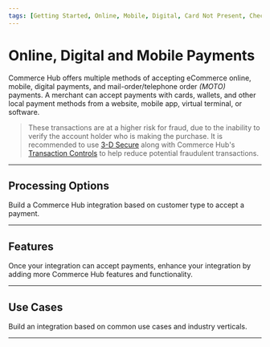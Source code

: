 ```yaml
---
tags: [Getting Started, Online, Mobile, Digital, Card Not Present, Checkout]
---
```


# Online, Digital and Mobile Payments

Commerce Hub offers multiple methods of accepting eCommerce online, mobile, digital payments, and mail-order/telephone order _(MOTO)_ payments. A merchant can accept payments with cards, wallets, and other local payment methods from a website, mobile app, virtual terminal, or software.

<!-- theme: warning -->
> These transactions are at a higher risk for fraud, due to the inability to verify the account holder who is making the purchase. It is recommended to use [3-D Secure](?path=docs/Online-Mobile-Digital/3D-Secure/3DSecure.md) along with Commerce Hub's [Transaction Controls](?path=docs/Resources/Guides/Fraud/Fraud-Settings.md) to help reduce potential fraudulent transactions.

---

## Processing Options

Build a Commerce Hub integration based on customer type to accept a payment.

<!-- type: row -->

<!-- type: card
title: RESTful API
description: Build a custom UI and manage customer transactions within their own website, software, or terminal using Commerce Hub's RESTful APIs.
link: ?path=docs/Resources/API-Documents/Use-Our-APIs.md
-->

<!-- type: card
title: Checkout
description: Commerce Hub offers online integration methods for E-commerce merchants that require SAQ A and SAQ A-EP compliance.
link: ?path=docs/Online-Mobile-Digital/Checkout/Checkout.md
-->

<!-- type: card
title: Virtual Terminal
description: Commerce Hub's Virtual Terminal allows a merchant an easy way to process offline transactions, transaction corrections, setup fraud controls and provides enhanced reporting capabilities.
link: ?path=docs/Resources/Guides/Enterprise-Portal/Virtual-Terminal.md
-->

<!-- type: row-end -->

---

## Features

Once your integration can accept payments, enhance your integration by adding more Commerce Hub features and functionality.

<!-- type: row -->

<!-- type: card
title: Acount Verification
description: Account Verification can be used to confirm that the customer account is valid for a transaction.
link: ?path=docs/Resources/API-Documents/Payments_VAS/Verification.md
-->

<!-- type: card
title: Fraud Prevention
description: Commerce Hub implements various transaction and fraud controls that allows merchants to monitor potentially fraudulent transactions including positive and negative filters, velocity controls, and transaction restrictions, that will automatically accept or reject transactions.
link: ?path=docs/Resources/Guides/Fraud/Fraud-Settings.md
-->

<!-- type: card
title: Tokenization
description: Tokenization replaces customer's sensitive data with non-sensitive equivalent, which can be stored for credentials on file and used on future transactions.
link: ?path=docs/Resources/API-Documents/Payments_VAS/Payment-Token.md
-->

<!-- type: row-end -->

---

## Use Cases

Build an integration based on common use cases and industry verticals.

<!-- type: row -->

<!-- type: card
title: Mobile Wallets
description: Commerce Hub allows integration with Apple Pay and Google Pay mobile wallets.
link: ?path=docs/Getting-Started/Getting-Started-Wallets.md
-->

<!-- type: card
title: Split Shipment
description: A split shipment is an ability to capture an authorization for the full order amount by performing a capture for each item shipped.
link: ?path=docs/Resources/Guides/Split-Shipment.md
-->

<!-- type: card
title: Stored Credentials
description: Stored Credentials also known as Credentials on File or Card on File, allows customer to authorize the storage of their payment source details for future transactionstas a Cardholder Initiated Transaction (CIT).
link: ?path=docs/Resources/Guides/Stored-Credentials.md
-->

<!-- type: row-end -->

---
